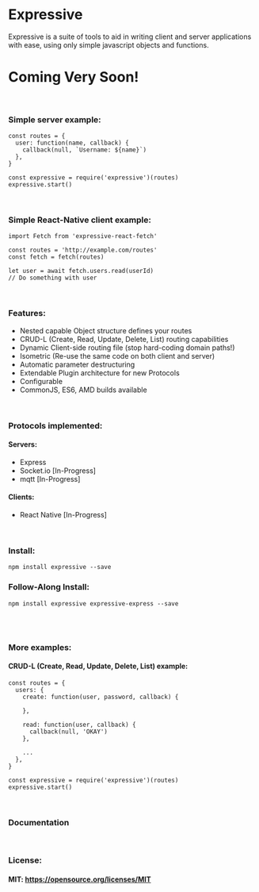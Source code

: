 # Expressive
Expressive is a suite of tools to aid in writing client and server applications with ease, using only simple javascript objects and functions.

# Coming Very Soon! #
<br>


### Simple server example: ###

    const routes = {
      user: function(name, callback) {
        callback(null, `Username: ${name}`)
      },
    }
    
    const expressive = require('expressive')(routes)
    expressive.start()
    
<br>

### Simple React-Native client example: ###

    import Fetch from 'expressive-react-fetch'
    
    const routes = 'http://example.com/routes'
    const fetch = fetch(routes)
    
    let user = await fetch.users.read(userId)
    // Do something with user 
    
<br>

### Features: ### 
- Nested capable Object structure defines your routes
- CRUD-L (Create, Read, Update, Delete, List) routing capabilities
- Dynamic Client-side routing file (stop hard-coding domain paths!)
- Isometric (Re-use the same code on both client and server)
- Automatic parameter destructuring
- Extendable Plugin architecture for new Protocols
- Configurable
- CommonJS, ES6, AMD builds available

<br>

### Protocols implemented: ### 
#### Servers: ####
- Express
- Socket.io [In-Progress]
- mqtt [In-Progress]

#### Clients: ####
- React Native [In-Progress]

<br>

### Install: ###
    npm install expressive --save

### Follow-Along Install: ###
    npm install expressive expressive-express --save

<br>
<br>

### More examples: ###

#### CRUD-L (Create, Read, Update, Delete, List) example: ####
    const routes = {
      users: {
        create: function(user, password, callback) {
    
        },
    
        read: function(user, callback) {
          callback(null, 'OKAY')
        },
    
        ...
      },
    }

    const expressive = require('expressive')(routes)
    expressive.start()

<br>

### Documentation ###

<br>

### License: ###
#### MIT: https://opensource.org/licenses/MIT ####
